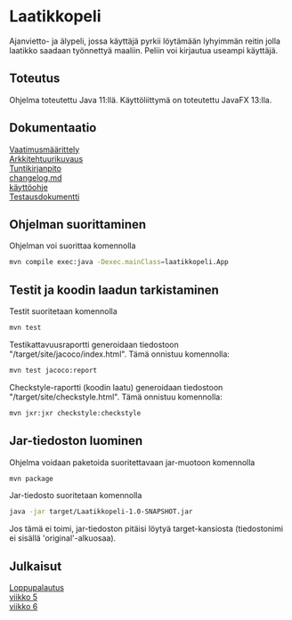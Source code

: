 # Laatikkopeli
Ajanvietto- ja älypeli, jossa käyttäjä pyrkii löytämään lyhyimmän reitin jolla laatikko saadaan työnnettyä maaliin. Peliin voi kirjautua useampi käyttäjä.
## Toteutus
Ohjelma toteutettu Java 11:llä. Käyttöliittymä on toteutettu JavaFX 13:lla.
## Dokumentaatio
[Vaatimusmäärittely](https://github.com/Vilppula/ot-harjoitustyo/blob/master/Laatikkopeli/dokumentaatio/Vaatimusmaarittely.md)  
[Arkkitehtuurikuvaus](https://github.com/Vilppula/ot-harjoitustyo/blob/master/Laatikkopeli/dokumentaatio/Arkkitehtuuri.md)  
[Tuntikirjanpito](https://github.com/Vilppula/ot-harjoitustyo/blob/master/Laatikkopeli/dokumentaatio/Tyoaikakirjanpito.md)  
[changelog.md](https://github.com/Vilppula/ot-harjoitustyo/blob/master/Laatikkopeli/dokumentaatio/changelog.md)  
[käyttöohje](https://github.com/Vilppula/ot-harjoitustyo/blob/master/Laatikkopeli/dokumentaatio/kayttoohje.md)  
[Testausdokumentti](https://github.com/Vilppula/ot-harjoitustyo/blob/master/Laatikkopeli/dokumentaatio/testaus.md)  
## Ohjelman suorittaminen
Ohjelman voi suorittaa komennolla
```bash
mvn compile exec:java -Dexec.mainClass=laatikkopeli.App
```
## Testit ja koodin laadun tarkistaminen
Testit suoritetaan komennolla
```bash
mvn test
```
Testikattavuusraportti generoidaan tiedostoon "/target/site/jacoco/index.html". Tämä onnistuu komennolla: 
```bash
mvn test jacoco:report
```
Checkstyle-raportti (koodin laatu) generoidaan tiedostoon "/target/site/checkstyle.html". Tämä onnistuu komennolla: 
```bash
mvn jxr:jxr checkstyle:checkstyle
```
## Jar-tiedoston luominen
Ohjelma voidaan paketoida suoritettavaan jar-muotoon komennolla
```bash
mvn package
```
Jar-tiedosto suoritetaan komennolla
```bash
java -jar target/Laatikkopeli-1.0-SNAPSHOT.jar
```
Jos tämä ei toimi, jar-tiedoston pitäisi löytyä target-kansiosta (tiedostonimi ei sisällä 'original'-alkuosaa).
## Julkaisut
[Loppupalautus](https://github.com/Vilppula/ot-harjoitustyo/releases/tag/Loppupalautus)  
[viikko 5](https://github.com/Vilppula/ot-harjoitustyo/releases/tag/viikko5)  
[viikko 6](https://github.com/Vilppula/ot-harjoitustyo/releases/tag/viikko6)

